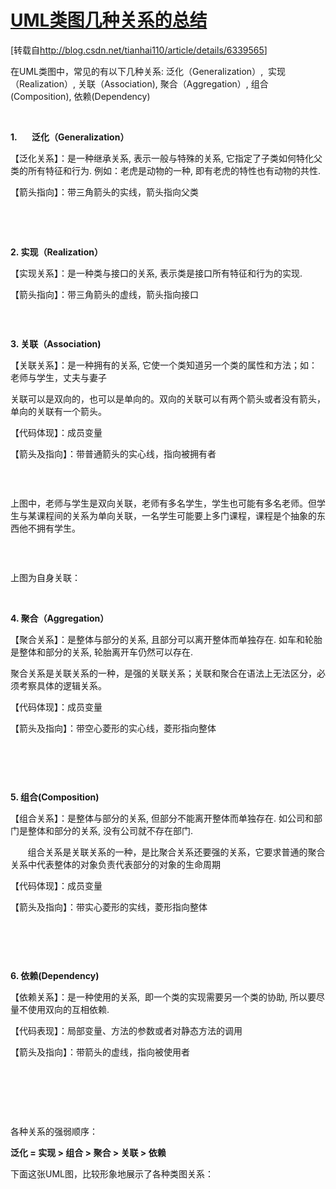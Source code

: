 <h1>
        <span class="link_title"><a href="http://blog.csdn.net/lxqluo/article/details/7012911">
        UML类图几种关系的总结            
        </a></span>
    </h1>

<div id="article_content" >

<p>[转载自<a href="http://blog.csdn.net/tianhai110/article/details/6339565">http://blog.csdn.net/tianhai110/article/details/6339565</a>]</p>
<p>在UML类图中，常见的有以下几种关系: 泛化（Generalization）,&nbsp;&nbsp;实现（Realization）, 关联（Association), 聚合（Aggregation）, 组合(Composition), 依赖(Dependency)
</p>
<p>&nbsp;</p>
<p><strong>1.&nbsp;&nbsp;&nbsp;&nbsp;&nbsp;&nbsp; 泛化（Generalization）</strong></p>
<p>【泛化关系】：是一种继承关系, 表示一般与特殊的关系, 它指定了子类如何特化父类的所有特征和行为. 例如：老虎是动物的一种, 即有老虎的特性也有动物的共性.</p>
<p>【箭头指向】：带三角箭头的实线，箭头指向父类</p>
<p>&nbsp;</p>
<p>&nbsp;<img alt="" src="http://hi.csdn.net/attachment/201104/22/0_1303436788Qi60.gif"></p>
<p><strong>2. 实现（Realization）</strong></p>
<p>【实现关系】：是一种类与接口的关系, 表示类是接口所有特征和行为的实现. </p>
<p>【箭头指向】：带三角箭头的虚线，箭头指向接口</p>
<p><img alt="" src="http://hi.csdn.net/attachment/201104/22/0_13034367939K49.gif"></p>
<p>&nbsp;</p>
<p><strong>3. 关联（Association)</strong></p>
<p>【关联关系】：是一种拥有的关系, 它使一个类知道另一个类的属性和方法；如：老师与学生，丈夫与妻子</p>
<p>关联可以是双向的，也可以是单向的。双向的关联可以有两个箭头或者没有箭头，单向的关联有一个箭头。</p>
<p>【代码体现】：成员变量</p>
<p>【箭头及指向】：带普通箭头的实心线，指向被拥有者</p>
<p><img alt="" src="http://hi.csdn.net/attachment/201104/22/0_1303436801W1kf.gif"></p>
<p>&nbsp;</p>
<p>上图中，老师与学生是双向关联，老师有多名学生，学生也可能有多名老师。但学生与某课程间的关系为单向关联，一名学生可能要上多门课程，课程是个抽象的东西他不拥有学生。</p>
<p><img alt="" src="http://hi.csdn.net/attachment/201104/22/0_13034368062Ka3.gif"></p>
<p>&nbsp;</p>
<p>上图为自身关联：</p>
<p>&nbsp;</p>
<p><strong>4. 聚合（Aggregation）</strong></p>
<p>【聚合关系】：是整体与部分的关系, 且部分可以离开整体而单独存在. 如车和轮胎是整体和部分的关系, 轮胎离开车仍然可以存在.</p>
<p>聚合关系是关联关系的一种，是强的关联关系；关联和聚合在语法上无法区分，必须考察具体的逻辑关系。</p>
<p>【代码体现】：成员变量</p>
<p>【箭头及指向】：带空心菱形的实心线，菱形指向整体</p>
<p><img alt="" src="http://hi.csdn.net/attachment/201104/22/0_1303436811y36B.gif"></p>
<p>&nbsp;</p>
<p>&nbsp;</p>
<p><strong>5. 组合(Composition)</strong></p>
<p>【组合关系】：是整体与部分的关系, 但部分不能离开整体而单独存在. 如公司和部门是整体和部分的关系, 没有公司就不存在部门.</p>
<p>&nbsp;&nbsp;&nbsp;&nbsp;&nbsp;&nbsp; 组合关系是关联关系的一种，是比聚合关系还要强的关系，它要求普通的聚合关系中代表整体的对象负责代表部分的对象的生命周期</p>
<p>【代码体现】：成员变量</p>
<p>【箭头及指向】：带实心菱形的实线，菱形指向整体</p>
<p><img alt="" src="http://hi.csdn.net/attachment/201104/22/0_1303436817mqXK.gif"></p>
<p>&nbsp;</p>
<p>&nbsp;</p>
<p><strong>6. 依赖(Dependency)</strong></p>
<p>【依赖关系】：是一种使用的关系,&nbsp;&nbsp;即一个类的实现需要另一个类的协助, 所以要尽量不使用双向的互相依赖.</p>
<p>【代码表现】：局部变量、方法的参数或者对静态方法的调用</p>
<p>【箭头及指向】：带箭头的虚线，指向被使用者</p>
<p>&nbsp;</p>
<p>&nbsp;<img alt="" src="http://hi.csdn.net/attachment/201104/22/0_130343682580L6.gif"></p>
<p>&nbsp;</p>
<p>各种关系的强弱顺序：</p>
<p><strong>泛化 = 实现 &gt; 组合 &gt; 聚合 &gt; 关联 &gt; 依赖</strong></p>
<p>下面这张UML图，比较形象地展示了各种类图关系：</p>
<p><img alt="" src="http://hi.csdn.net/attachment/201104/22/0_1303439338z9D7.gif"></p>
<p>&nbsp;</p>
   
</div>